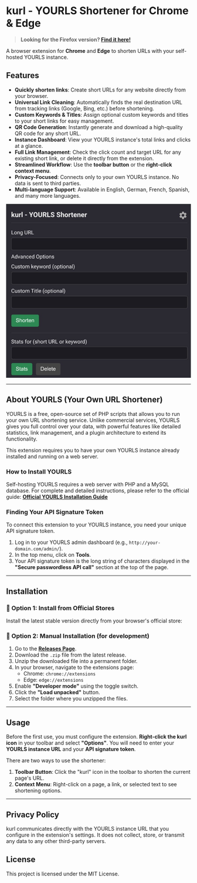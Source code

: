# kurl - YOURLS Shortener for Chrome & Edge

> **Looking for the Firefox version? [Find it here\!](https://github.com/gerald-drissner/kurl-firefox-addon)**

[](https://www.google.com/search?q=https://github.com/gerald-drissner/kurl-chrome-extension/releases)
[](https://www.google.com/search?q=LICENSE)
[](https://github.com/YOURLS/awesome)

A browser extension for **Chrome** and **Edge** to shorten URLs with your self-hosted YOURLS instance.

## Features

  * **Quickly shorten links**: Create short URLs for any website directly from your browser.
  * **Universal Link Cleaning**: Automatically finds the real destination URL from tracking links (Google, Bing, etc.) before shortening.
  * **Custom Keywords & Titles**: Assign optional custom keywords and titles to your short links for easy management.
  * **QR Code Generation**: Instantly generate and download a high-quality QR code for any short URL.
  * **Instance Dashboard**: View your YOURLS instance's total links and clicks at a glance.
  * **Full Link Management**: Check the click count and target URL for any existing short link, or delete it directly from the extension.
  * **Streamlined Workflow**: Use the **toolbar button** or the **right-click context menu**.
  * **Privacy-Focused**: Connects only to your own YOURLS instance. No data is sent to third parties.
  * **Multi-language Support**: Available in English, German, French, Spanish, and many more languages.

![Screenshot of the kurl extension settings page](assets/kurl-chrome-extension-screenshot.jpg)

-----

## About YOURLS (Your Own URL Shortener)

YOURLS is a free, open-source set of PHP scripts that allows you to run your own URL shortening service. Unlike commercial services, YOURLS gives you full control over your data, with powerful features like detailed statistics, link management, and a plugin architecture to extend its functionality.

This extension requires you to have your own YOURLS instance already installed and running on a web server.

### How to Install YOURLS

Self-hosting YOURLS requires a web server with PHP and a MySQL database. For complete and detailed instructions, please refer to the official guide:
**[Official YOURLS Installation Guide](https://yourls.org/#Install)**

### Finding Your API Signature Token

To connect this extension to your YOURLS instance, you need your unique API signature token.

1.  Log in to your YOURLS admin dashboard (e.g., `http://your-domain.com/admin/`).
2.  In the top menu, click on **Tools**.
3.  Your API signature token is the long string of characters displayed in the **"Secure passwordless API call"** section at the top of the page.

-----

## Installation

### 🔹 Option 1: Install from Official Stores

Install the latest stable version directly from your browser's official store:

[](https://chrome.google.com/webstore/category/extensions)
[](https://microsoftedge.microsoft.com/addons/Microsoft-Edge-Extensions-Home)

### 🔹 Option 2: Manual Installation (for development)

1.  Go to the [**Releases Page**](https://github.com/gerald-drissner/kurl-chrome-extension/releases).
2.  Download the `.zip` file from the latest release.
3.  Unzip the downloaded file into a permanent folder.
4.  In your browser, navigate to the extensions page:
      * Chrome: `chrome://extensions`
      * Edge: `edge://extensions`
5.  Enable **"Developer mode"** using the toggle switch.
6.  Click the **"Load unpacked"** button.
7.  Select the folder where you unzipped the files.

-----

## Usage

Before the first use, you must configure the extension. **Right-click the kurl icon** in your toolbar and select **"Options"**. You will need to enter your **YOURLS instance URL** and your **API signature token**.

There are two ways to use the shortener:

1.  **Toolbar Button**: Click the "kurl" icon in the toolbar to shorten the current page's URL.
2.  **Context Menu**: Right-click on a page, a link, or selected text to see shortening options.

-----

## Privacy Policy

kurl communicates directly with the YOURLS instance URL that you configure in the extension's settings. It does not collect, store, or transmit any data to any other third-party servers.

## License

This project is licensed under the MIT License.
